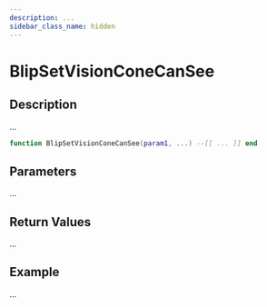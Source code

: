 ```yaml
---
description: ...
sidebar_class_name: hidden
---
```


# BlipSetVisionConeCanSee

## Description

...

```lua
function BlipSetVisionConeCanSee(param1, ...) --[[ ... ]] end
```

## Parameters

...

## Return Values

...

## Example

...

